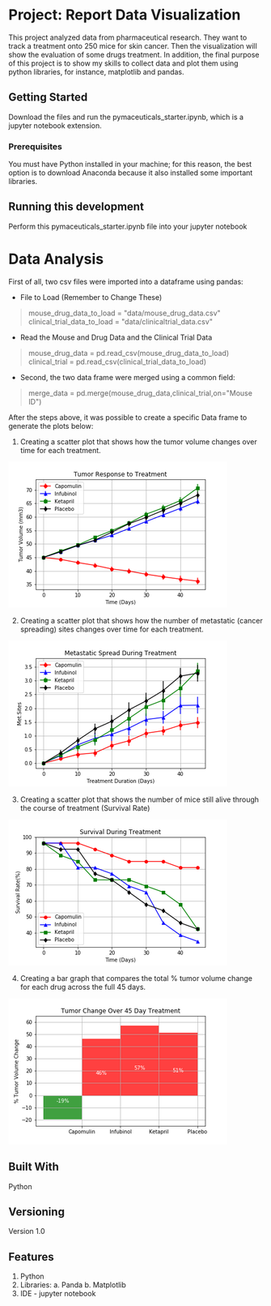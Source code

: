 # Project: Report Data Visualization 

This project analyzed data from pharmaceutical research. They want to track a treatment onto 250 mice for skin cancer. Then the visualization will show the evaluation of some drugs treatment. In addition, the final purpose of this project is to show my skills to collect data and plot them using python libraries, for instance, matplotlib and pandas. 

## Getting Started

Download the files and run the pymaceuticals_starter.ipynb, which is a jupyter notebook extension. 

### Prerequisites
You must have Python installed in your machine; for this reason, the best option is to download Anaconda because it also installed some important libraries.

## Running this development

Perform this pymaceuticals_starter.ipynb file into your jupyter notebook

# Data Analysis
First of all, two csv files were imported  into a dataframe using pandas:
* File to Load (Remember to Change These)
> mouse_drug_data_to_load = "data/mouse_drug_data.csv"
> clinical_trial_data_to_load = "data/clinicaltrial_data.csv"

* Read the Mouse and Drug Data and the Clinical Trial Data
> mouse_drug_data = pd.read_csv(mouse_drug_data_to_load)
> clinical_trial = pd.read_csv(clinical_trial_data_to_load)

* Second, the two data frame were merged using a common field:
> merge_data = pd.merge(mouse_drug_data,clinical_trial,on="Mouse ID")

After the steps above, it was possible to create a specific Data frame to generate the plots below: 

1. Creating a scatter plot that shows how the tumor volume changes over time for each treatment.

![GitHub Logo](/Pymaceuticals/png/Tumor_response_treatment.png)

2. Creating a scatter plot that shows how the number of metastatic (cancer spreading) sites changes over time for each treatment.

![GitHub Logo](/Pymaceuticals/png/Metastatic_spread_during_treatment.png)

3. Creating a scatter plot that shows the number of mice still alive through the course of treatment (Survival Rate)

![GitHub Logo](/Pymaceuticals/png/Survival_during_treatment.png)

4. Creating a bar graph that compares the total % tumor volume change for each drug across the full 45 days.

![GitHub Logo](/Pymaceuticals/png/Tumor_change_over_45_day_treatment.png)

## Built With

Python

## Versioning

Version 1.0

## Features

1.	Python
2.	Libraries: 
a.	Panda
b.	Matplotlib
3.	IDE - jupyter notebook
